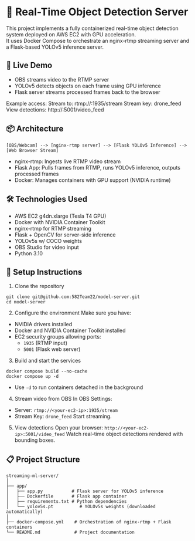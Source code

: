 # 🚀 Real-Time Object Detection Server

This project implements a fully containerized real-time object detection system deployed on AWS EC2 with GPU acceleration.  
It uses Docker Compose to orchestrate an nginx-rtmp streaming server and a Flask-based YOLOv5 inference server.



## 📸 Live Demo

- OBS streams video to the RTMP server
- YOLOv5 detects objects on each frame using GPU inference
- Flask server streams processed frames back to the browser

Example access:
Stream to: rtmp://<EC2-IP>:1935/stream Stream key: drone_feed View detections: http://<EC2-IP>:5001/video_feed



## 📦 Architecture

```plaintext
[OBS/Webcam] --> [nginx-rtmp server] --> [Flask YOLOv5 Inference] --> [Web Browser Stream]
```
- nginx-rtmp: Ingests live RTMP video stream
- Flask App: Pulls frames from RTMP, runs YOLOv5 inference, outputs processed frames
- Docker: Manages containers with GPU support (NVIDIA runtime)



## 🛠️ Technologies Used
- AWS EC2 g4dn.xlarge (Tesla T4 GPU)
- Docker with NVIDIA Container Toolkit
- nginx-rtmp for RTMP streaming
- Flask + OpenCV for server-side inference
- YOLOv5s w/ COCO weights
- OBS Studio for video input
- Python 3.10



## 🚀 Setup Instructions
1. Clone the repository
  ```
  git clone git@github.com:582Team22/model-server.git
  cd model-server
  ```

2. Configure the environment
Make sure you have:
- NVIDIA drivers installed
- Docker and NVIDIA Container Toolkit installed
- EC2 security groups allowing ports:
   - `1935` (RTMP input)
   - `5001` (Flask web server)

3. Build and start the services
```
docker compose build --no-cache
docker compose up -d
```
- Use `-d` to run containers detached in the background

4. Stream video from OBS
In OBS Settings:
 - Server: `rtmp://<your-ec2-ip>:1935/stream`
 - Stream Key: `drone_feed`
Start streaming.

5. View detections
Open your browser:
`http://<your-ec2-ip>:5001/video_feed`
Watch real-time object detections rendered with bounding boxes.



## 📋 Project Structure
```plaintext
streaming-ml-server/
│
├── app/
│   ├── app.py           # Flask server for YOLOv5 inference
│   ├── Dockerfile       # Flask app container
│   ├── requirements.txt # Python dependencies
│   └── yolov5s.pt          # YOLOv5s weights (downloaded automatically)
│
├── docker-compose.yml    # Orchestration of nginx-rtmp + Flask containers
└── README.md             # Project documentation
```
